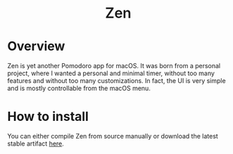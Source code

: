 <p align="center" style="font-size: 32px; font-weight: 600;">
Zen
</p>


# Overview

Zen is yet another Pomodoro app for macOS. It was born from a personal project, where I wanted a personal and minimal timer, without too many features and without too many customizations. In fact, the UI is very simple and is mostly controllable from the macOS menu.

# How to install
You can either compile Zen from source manually or download the latest stable artifact [here](https://github.com/simoneb1x/zen).